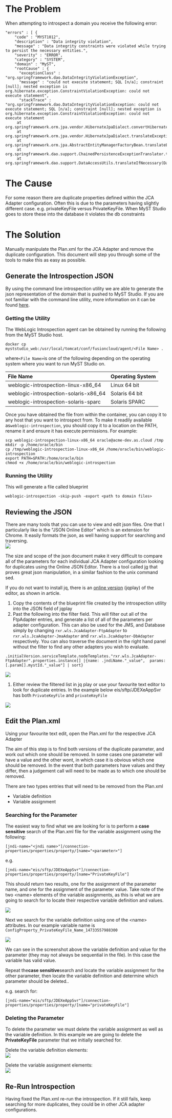 # The Problem

When attempting to introspect a domain you receive the following error:

```
"errors" : [ {
    "code" : "MYST1012",
    "description" : "Data integrity violation",
    "message" : "Data integrity constraints were violated while trying to persist the necessary entities.",
    "severity" : "ERROR",
    "category" : "SYSTEM",
    "domain" : "MyST",
    "rootCause" : {
      "exceptionClass" : "org.springframework.dao.DataIntegrityViolationException",
      "message" : "could not execute statement; SQL [n/a]; constraint [null]; nested exception is org.hibernate.exception.ConstraintViolationException: could not execute statement",
      "stackTrace" : "org.springframework.dao.DataIntegrityViolationException: could not execute statement; SQL [n/a]; constraint [null]; nested exception is org.hibernate.exception.ConstraintViolationException: could not execute statement
     at org.springframework.orm.jpa.vendor.HibernateJpaDialect.convertHibernateAccessException(HibernateJpaDialect.java:255)
     at org.springframework.orm.jpa.vendor.HibernateJpaDialect.translateExceptionIfPossible(HibernateJpaDialect.java:221)
     at org.springframework.orm.jpa.AbstractEntityManagerFactoryBean.translateExceptionIfPossible(AbstractEntityManagerFactoryBean.java:417)
     at org.springframework.dao.support.ChainedPersistenceExceptionTranslator.translateExceptionIfPossible(ChainedPersistenceExceptionTranslator.java:59)
     at org.springframework.dao.support.DataAccessUtils.translateIfNecessary(DataAccessUtils.java:213)
```

# The Cause

For some reason there are duplicate properties defined within the JCA Adapter configuration. Often this is due to the parameters having slightly different case. e.g. privateKeyFile versus PrivateKeyFile. When MyST Studio goes to store these into the database it violates the db constraints

# The Solution

Manually manipulate the Plan.xml for the JCA Adapter and remove the duplicate configuration. This document will step you through some of the tools to make this as easy as possible.

## Generate the Introspection JSON

By using the command line introspection utility we are able to generate the json representation of the domain that is pushed to MyST Studio. If you are not familiar with the command line utility, more information on it can be found [here](/platform-configuration/i-have-existing-environments-i-built-outside-of-myst-how-can-i-bring-them-into-the-control-of-myst.html).

### Getting the Utility

The WebLogic Introspection agent can be obtained by running the following from the MyST Studio host.

`docker cp myststudio_web:/usr/local/tomcat/conf/fusioncloud/agent/<File Name> .`

where`<File Name>`is one of the following depending on the operating system where you want to run MyST Studio on.

| File Name | Operating System |
| :--- | :--- |
| weblogic-introspection-linux-x86\_64 | Linux 64 bit |
| weblogic-introspection-solaris-x86\_64 | Solaris 64 bit |
| weblogic-introspection-solaris-sparc | Solaris SPARC |

Once you have obtained the file from within the container, you can copy it to any host that you want to introspect from. To make it readily available as`weblogic-introspection`, you should copy it to a location on the PATH, rename it and ensure it has execute permissions. For example:

```
scp weblogic-introspection-linux-x86_64 oracle@acme-dev.as.cloud /tmp 
mkdir -p /home/oracle/bin 
cp /tmp/weblogic-introspection-linux-x86_64 /home/oracle/bin/weblogic-introspection 
export PATH=$PATH:/home/oracle/bin 
chmod +x /home/oracle/bin/weblogic-introspection
```

### Running the Utility

This will generate a file called blueprint

```
weblogic-introspection -skip-push -export <path to domain files>
```

## Reviewing the JSON

There are many tools that you can use to view and edit json files. One that I particularly like is the "JSON Online Editor" which is an extension for Chrome. It easily formats the json, as well having support for searching and traversing.<br> ![](assets/json-editor-online.png)

The size and scope of the json document make it very difficult to compare all of the parameters for each individual JCA Adapter configuration looking for duplicates using the Online JSON Editor. There is a tool called [jq](https://stedolan.github.io/jq/) that proves great json manipulation, in a similar fashion to the unix command sed.

If you do not want to install jq, there is an [online version](https://jqplay.org/) \(jqplay\) of the editor, as shown in article.

1. Copy the contents of the blueprint file created by the introspection utility into the JSON field of jqplay
2. Past the following into the filter field. This will filter out all of the FtpAdapter entries, and generate a list of all of the parameters per adapter configuration. This can also be used for the JMS, and Database simply by changing 
   `rxr.wls.JcaAdapter-FtpAdapter` to `rxr.wls.JcaAdapter-JmaAdapter` and  `rxr.wls.JcaAdapter-DbAdapter` respectively. You can also traverse the document in the right hand panel without the filter to find any other adapters you wish to evaluate.

```
.initialVersion.serviceTemplate.nodeTemplates."rxr.wls.JcaAdapter-FtpAdapter".properties.instance[] |{name: .jndiName."_value",  params: [.param[].mystId."_value"] | sort}
```

![](assets/jq-play.png)

1. Either review the filtered list in jq play or use your favourite text editor to look for duplicate entries. In the example below eis/sftp/JDEXeAppSvr has both `PrivateKeyFile` and `privateKeyFile`

![](assets/json-duplicate-entries.png)

## Edit the Plan.xml

Using your favourite text edit, open the Plan.xml for the respective JCA Adapter

The aim of this step is to find both versions of the duplicate parameter, and work out which one should be removed. In some cases one parameter will have a value and the other wont, in which case it is obvious which one should be removed. In the event that both parameters have values and they differ, then a judgement call will need to be made as to which one should be removed.

There are two types entries that will need to be removed from the Plan.xml

* Variable definition
* Variable assignment

### Searching for the Parameter

The easiest way to find what we are looking for is to perform a **case sensitive** search of the Plan.xml file for the variable assignment using the following:

`[jndi-name="<jndi name>"]/connection-properties/properties/property/[name="<parameter>"]`

e.g.

`[jndi-name="eis/sftp/JDEXeAppSvr"]/connection-properties/properties/property/[name="PrivateKeyFile"]`

This should return two results, one for the assignment of the parameter name, and one for the assignment of the parameter value. Take note of the two &lt;name&gt; elements of the variable assignments, as this is what we are going to search for to locate their respective variable definition and values.

![](assets/variable-assignment-name.png)

Next we search for the variable definition using one of the &lt;name&gt; attributes. In our example variable name is `ConfigProperty_PrivateKeyFile_Name_14733557988300`

![](assets/variable-definition.png)

We can see in the screenshot above the variable definition and value for the parameter \(they may not always be sequential in the file\). In this case the variable has valid value.

Repeat the**case sensitive**search and locate the variable assignment for the other parameter, then locate the variable definition and determine which parameter should be deleted..

e.g. search for:

`[jndi-name="eis/sftp/JDEXeAppSvr"]/connection-properties/properties/property/[name="privateKeyFile"]`

### Deleting the Parameter

To delete the parameter we must delete the variable assignment as well as the variable definition. In this example we are going to delete the **PrivateKeyFile** parameter that we initially searched for.

Delete the variable definition elements:  
![](assets/delete-variable-definition.png)

Delete the variable assignment elements:<br> ![](assets/delete-variable-assignment.png)

## Re-Run Introspection

Having fixed the Plan.xml re-run the introspection. If it still fails, keep searching for more duplicates, they could be in other JCA adapter configurations.

